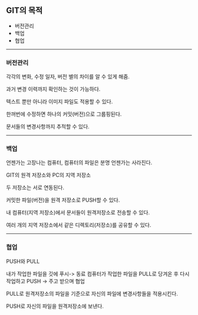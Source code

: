 
## GIT의 목적

* 버전관리
* 백업
* 협업

---

### 버전관리

각각의 변화, 수정 일자, 버전 별의 차이를 알 수 있게 해줌.

과거 변경 이력까지 확인하는 것이 가능하다.

텍스트 뿐만 아니라 이미지 파일도 적용할 수 있다.

한꺼번에 수정하면 하나의 커밋(버전)으로 그룹핑된다.

문서들의 변경사항까지 추적할 수 있다.

---

### 백업

언젠가는 고장나는 컴퓨터, 컴퓨터의 파일은 분명 언젠가는 사라진다.

GIT의 원격 저장소와 PC의 지역 저장소

두 저장소는 서로 연동된다.

커밋한 파일(버전)을 원격 저장소로 PUSH할 수 있다.

내 컴퓨터(지역 저장소)에서 문서들이 원격저장소로 전송할 수 있다.

여러 개의 지역 저장소에서 같은 디렉토리(저장소)를 공유할 수 있다.

---

### 협업

PUSH와 PULL

내가 작업한 파일을 깃에 푸시-> 동료 컴퓨터가 작업한 파일을 PULL로 당겨온 후 다시 작업하고 PUSH -> 주고 받으며 협업

PULL로 원격저장소의 파일을 기준으로 자신의 파일에 변경사항들을 적용시킨다.

PUSH로 자신의 파일을 원격저장소에 보낸다.
